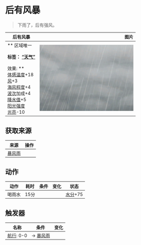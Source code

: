 # 后有风暴  
> 下雨了，后有强风。  
  
  后有风暴  |   图片   
 ----  |  ----:   
 ** 区域唯一 **<br><br>**标签：**	[“天气”](tag_Weather.md)<br><br>** 效果: **<br>[体感温度](TemperaturePerceived.md)+18<br>[风](Wind.md)+3<br>[海风程度](SeaAgitation.md)+4<br>[波次](WaveCounter.md)加成+4<br>[降水值](RainValue.md)+5<br>[阳光强度](SunStrength.md)<br>[光亮](Light.md)-10  |  <img decoding="async" src="Sprite/WeatherHeavyRain_0.png" href="a.md" style="max-width:300px;max-height:300px;">   
  
## 获取来源  
来源  |  操作  
----  |  ----  
[暴风雨](TropicalIsland_StormInfinite.md)  |    
## 动作  
动作  |  耗时  |  条件  |  变化  |  状态  
----  |  ----  |  ----  |  ----  |  ----  
喝雨水<br>  |  15分  |    |    |  [水分](Hydration.md)+75  
## 触发器  
名称  |  条件  |  变化  
----  |  ----  |  ----  
  |  [航行](Sailed.md): 0-0  |  → [暴风雨](TropicalIsland_StormInfinite.md)  
